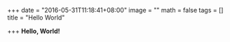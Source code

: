 +++
date = "2016-05-31T11:18:41+08:00"
image = ""
math = false
tags = []
title = "Hello World"

+++
**Hello, World!**
